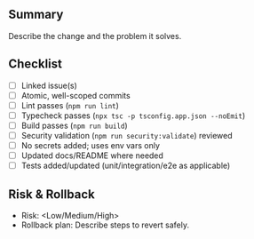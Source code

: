 ## Summary

Describe the change and the problem it solves.

## Checklist

- [ ] Linked issue(s)
- [ ] Atomic, well-scoped commits
- [ ] Lint passes (`npm run lint`)
- [ ] Typecheck passes (`npx tsc -p tsconfig.app.json --noEmit`)
- [ ] Build passes (`npm run build`)
- [ ] Security validation (`npm run security:validate`) reviewed
- [ ] No secrets added; uses env vars only
- [ ] Updated docs/README where needed
- [ ] Tests added/updated (unit/integration/e2e as applicable)

## Risk & Rollback

- Risk: <Low/Medium/High>
- Rollback plan: Describe steps to revert safely.




